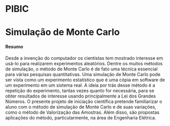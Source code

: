 # PIBIC

# Simulação de Monte Carlo

#### Resumo

Desde a invenção do computador os cientistas tem mostrado interesse em usá-lo para
realizarem experimentos aleatórios. Dentre os muitos métodos de simulação, o método de
Monte Carlo é de fato uma técnica essencial para várias pesquisas quantitativas. Uma
simulação de Monte Carlo pode ser vista como um experimento estatístico que é uma cópia
em software de um experimento em um sistema real. A ideia por trás desse método é a
repetição do experimento, tantas vezes quanto for necessária, para se obter resultados de
interesse usando principalmente a Lei dos Grandes Números. O presente projeto de iniciação
científica pretende familiarizar o aluno com o método de simulação de Monte Carlo e de suas
variações, como o método de Valorização das Amostras. Além disso, são propostas aplicações
do método, particularmente, na área de Engenharia Elétrica.

